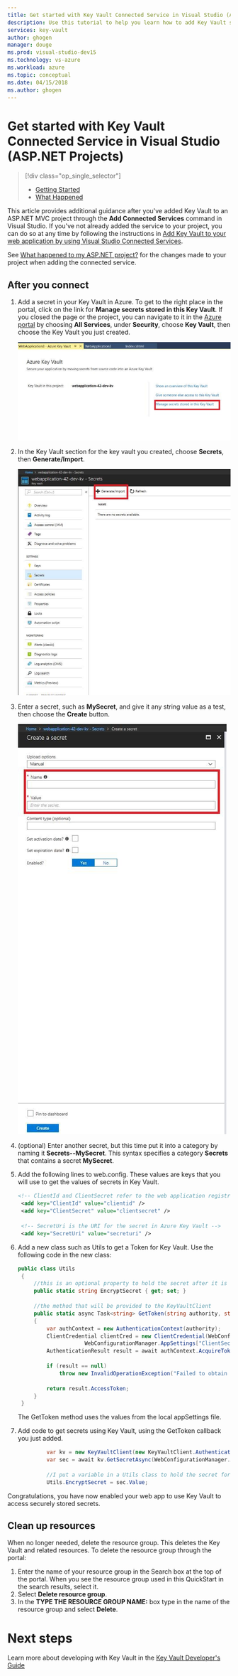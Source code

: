 ```yaml
---
title: Get started with Key Vault Connected Service in Visual Studio (ASP.NET Projects) | Microsoft Docs
description: Use this tutorial to help you learn how to add Key Vault support to an ASP.NET or ASP.NET Core web application.
services: key-vault
author: ghogen
manager: douge
ms.prod: visual-studio-dev15
ms.technology: vs-azure
ms.workload: azure
ms.topic: conceptual
ms.date: 04/15/2018
ms.author: ghogen
---
```


# Get started with Key Vault Connected Service in Visual Studio (ASP.NET Projects)

> [!div class="op_single_selector"]
> - [Getting Started](vs-key-vault-aspnet-get-started.md)
> - [What Happened](vs-key-vault-aspnet-what-happened.md)

This article provides additional guidance after you've added Key Vault to an ASP.NET MVC project through the **Add Connected Services** command in Visual Studio. If you've not already added the service to your project, you can do so at any time by following the instructions in [Add Key Vault to your web application by using Visual Studio Connected Services](vs-key-vault-add-connected-service.md).

See [What happened to my ASP.NET project?](vs-key-vault-aspnet-core-what-happened.md) for the changes made to your project when adding the connected service.

## After you connect

1. Add a secret in your Key Vault in Azure. To get to the right place in the portal, click on the link for **Manage secrets stored in this Key Vault**. If you closed the page or the project, you can navigate to it in the [Azure portal](https://portal.azure.com) by choosing **All Services**, under **Security**, choose **Key Vault**, then choose the Key Vault you just created.

   ![Navigating to the portal](media/vs-key-vault-add-connected-service/manage-secrets-link.jpg)

1. In the Key Vault section for the key vault you created, choose **Secrets**, then **Generate/Import**.

   ![Generate/Import a secret](media/vs-key-vault-add-connected-service/generate-secrets.jpg)

1. Enter a secret, such as **MySecret**, and give it any string value as a test, then choose the **Create** button.

   ![Create a secret](media/vs-key-vault-add-connected-service/create-a-secret.jpg)
 
1. (optional) Enter another secret, but this time put it into a category by naming it **Secrets--MySecret**. This syntax specifies a category **Secrets** that contains a secret **MySecret**.

1. Add the following lines to web.config. These values are keys that you will use to get the values of secrets in Key Vault.

   ```xml
   <!-- ClientId and ClientSecret refer to the web application registration with Azure Active Directory -->
    <add key="ClientId" value="clientid" />
    <add key="ClientSecret" value="clientsecret" />

    <!-- SecretUri is the URI for the secret in Azure Key Vault -->
    <add key="SecretUri" value="secreturi" />
   ```

1. Add a new class such as Utils to get a Token for Key Vault. Use the following code in the new class:

   ```csharp
   public class Utils
    {
        //this is an optional property to hold the secret after it is retrieved
        public static string EncryptSecret { get; set; }

        //the method that will be provided to the KeyVaultClient
        public static async Task<string> GetToken(string authority, string resource, string scope)
        {
            var authContext = new AuthenticationContext(authority);
            ClientCredential clientCred = new ClientCredential(WebConfigurationManager.AppSettings["ClientId"],
                        WebConfigurationManager.AppSettings["ClientSecret"]);
            AuthenticationResult result = await authContext.AcquireTokenAsync(resource, clientCred);

            if (result == null)
                throw new InvalidOperationException("Failed to obtain token.");

            return result.AccessToken;
        }
    }
   ```

    The GetToken method uses the values from the local appSettings file.

1. Add code to get secrets using Key Vault, using the GetToken callback you just added.

   ```csharp
            var kv = new KeyVaultClient(new KeyVaultClient.AuthenticationCallback(Utils.GetToken));
            var sec = await kv.GetSecretAsync(WebConfigurationManager.AppSettings["SecretUri"]);

            //I put a variable in a Utils class to hold the secret for general application use.
            Utils.EncryptSecret = sec.Value;
   ```

Congratulations, you have now enabled your web app to use Key Vault to access securely stored secrets.

## Clean up resources

When no longer needed, delete the resource group. This deletes the Key Vault and related resources. To delete the resource group through the portal:

1. Enter the name of your resource group in the Search box at the top of the portal. When you see the resource group used in this QuickStart in the search results, select it.
2. Select **Delete resource group**.
3. In the **TYPE THE RESOURCE GROUP NAME:** box type in the name of the resource group and select **Delete**.

# Next steps

Learn more about developing with Key Vault in the [Key Vault Developer's Guide](key-vault-developers-guide.md)